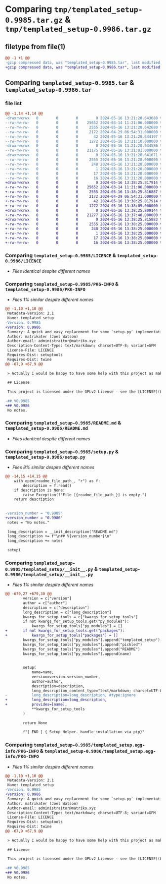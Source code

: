 # Comparing `tmp/templated_setup-0.9985.tar.gz` & `tmp/templated_setup-0.9986.tar.gz`

## filetype from file(1)

```diff
@@ -1 +1 @@
-gzip compressed data, was "templated_setup-0.9985.tar", last modified: Thu May 16 13:21:20 2024, max compression
+gzip compressed data, was "templated_setup-0.9986.tar", last modified: Thu May 16 13:38:25 2024, max compression
```

## Comparing `templated_setup-0.9985.tar` & `templated_setup-0.9986.tar`

### file list

```diff
@@ -1,14 +1,14 @@
-drwxrwxrwx   0        0        0        0 2024-05-16 13:21:20.643688 templated_setup-0.9985/
--rw-rw-rw-   0        0        0    25652 2024-03-14 11:21:06.000000 templated_setup-0.9985/LICENCE
--rw-rw-rw-   0        0        0     2555 2024-05-16 13:21:20.642680 templated_setup-0.9985/PKG-INFO
--rw-rw-rw-   0        0        0     2172 2024-04-29 06:54:31.000000 templated_setup-0.9985/README.md
--rw-rw-rw-   0        0        0       42 2024-05-16 13:21:20.644197 templated_setup-0.9985/setup.cfg
--rw-rw-rw-   0        0        0     1272 2024-05-16 13:21:10.000000 templated_setup-0.9985/setup.py
-drwxrwxrwx   0        0        0        0 2024-05-16 13:21:20.634586 templated_setup-0.9985/templated_setup/
--rw-rw-rw-   0        0        0    21175 2024-05-16 13:21:01.000000 templated_setup-0.9985/templated_setup/__init__.py
-drwxrwxrwx   0        0        0        0 2024-05-16 13:21:20.641671 templated_setup-0.9985/templated_setup.egg-info/
--rw-rw-rw-   0        0        0     2555 2024-05-16 13:21:20.000000 templated_setup-0.9985/templated_setup.egg-info/PKG-INFO
--rw-rw-rw-   0        0        0      248 2024-05-16 13:21:20.000000 templated_setup-0.9985/templated_setup.egg-info/SOURCES.txt
--rw-rw-rw-   0        0        0        1 2024-05-16 13:21:20.000000 templated_setup-0.9985/templated_setup.egg-info/dependency_links.txt
--rw-rw-rw-   0        0        0       17 2024-05-16 13:21:20.000000 templated_setup-0.9985/templated_setup.egg-info/requires.txt
--rw-rw-rw-   0        0        0       16 2024-05-16 13:21:20.000000 templated_setup-0.9985/templated_setup.egg-info/top_level.txt
+drwxrwxrwx   0        0        0        0 2024-05-16 13:38:25.817914 templated_setup-0.9986/
+-rw-rw-rw-   0        0        0    25652 2024-03-14 11:21:06.000000 templated_setup-0.9986/LICENCE
+-rw-rw-rw-   0        0        0     2555 2024-05-16 13:38:25.816887 templated_setup-0.9986/PKG-INFO
+-rw-rw-rw-   0        0        0     2172 2024-04-29 06:54:31.000000 templated_setup-0.9986/README.md
+-rw-rw-rw-   0        0        0       42 2024-05-16 13:38:25.817914 templated_setup-0.9986/setup.cfg
+-rw-rw-rw-   0        0        0     1272 2024-05-16 13:38:09.000000 templated_setup-0.9986/setup.py
+drwxrwxrwx   0        0        0        0 2024-05-16 13:38:25.809144 templated_setup-0.9986/templated_setup/
+-rw-rw-rw-   0        0        0    21277 2024-05-16 13:37:48.000000 templated_setup-0.9986/templated_setup/__init__.py
+drwxrwxrwx   0        0        0        0 2024-05-16 13:38:25.815883 templated_setup-0.9986/templated_setup.egg-info/
+-rw-rw-rw-   0        0        0     2555 2024-05-16 13:38:25.000000 templated_setup-0.9986/templated_setup.egg-info/PKG-INFO
+-rw-rw-rw-   0        0        0      248 2024-05-16 13:38:25.000000 templated_setup-0.9986/templated_setup.egg-info/SOURCES.txt
+-rw-rw-rw-   0        0        0        1 2024-05-16 13:38:25.000000 templated_setup-0.9986/templated_setup.egg-info/dependency_links.txt
+-rw-rw-rw-   0        0        0       17 2024-05-16 13:38:25.000000 templated_setup-0.9986/templated_setup.egg-info/requires.txt
+-rw-rw-rw-   0        0        0       16 2024-05-16 13:38:25.000000 templated_setup-0.9986/templated_setup.egg-info/top_level.txt
```

### Comparing `templated_setup-0.9985/LICENCE` & `templated_setup-0.9986/LICENCE`

 * *Files identical despite different names*

### Comparing `templated_setup-0.9985/PKG-INFO` & `templated_setup-0.9986/PKG-INFO`

 * *Files 1% similar despite different names*

```diff
@@ -1,10 +1,10 @@
 Metadata-Version: 2.1
 Name: templated_setup
-Version: 0.9985
+Version: 0.9986
 Summary: A quick and easy replacement for some `setup.py` implementations.
 Author: matrikater (Joel Watson)
 Author-email: administraitor@matriko.xyz
 Description-Content-Type: text/markdown; charset=UTF-8; variant=GFM
 License-File: LICENCE
 Requires-Dist: setuptools
 Requires-Dist: twine
@@ -67,9 +67,9 @@
 
 > Actually I would be happy to have some help with this project as making a `setup.py` every time is a bit boring.
 
 ## License
 
 This project is licensed under the GPLv2 License - see the [LICENSE](LICENSE) file for details.
 
-## V0.9985
+## V0.9986
 No notes.
```

### Comparing `templated_setup-0.9985/README.md` & `templated_setup-0.9986/README.md`

 * *Files identical despite different names*

### Comparing `templated_setup-0.9985/setup.py` & `templated_setup-0.9986/setup.py`

 * *Files 8% similar despite different names*

```diff
@@ -14,15 +14,15 @@
 	with open(readme_file_path_, "r") as f:
 		description = f.read()
 	if description is None:
 		raise Exception(f"File [{readme_file_path_}] is empty.")
 	return description
 
 
-version_number = "0.9985"
+version_number = "0.9986"
 notes = "No notes."
 
 long_description = __init_description("README.md")
 long_description += f"\n## V{version_number}\n"
 long_description += notes
 
 setup(
```

### Comparing `templated_setup-0.9985/templated_setup/__init__.py` & `templated_setup-0.9986/templated_setup/__init__.py`

 * *Files 1% similar despite different names*

```diff
@@ -679,27 +679,30 @@
 		version = c["version"]
 		author = c["author"]
 		description = c["description"]
 		long_description = c["long_description"]
 		kwargs_for_setup_tools = c["kwargs_for_setup_tools"]
 		if not kwargs_for_setup_tools.get("py_modules"):
 			kwargs_for_setup_tools["py_modules"] = []
+		if not kwargs_for_setup_tools.get("packages"):
+			kwargs_for_setup_tools["packages"] = []
 		kwargs_for_setup_tools["py_modules"].append("templated_setup")
 		kwargs_for_setup_tools["py_modules"].append("pickled")
 		kwargs_for_setup_tools["py_modules"].append("README")
 		kwargs_for_setup_tools["py_modules"].append(name)
 
 
 		setup(
 			name=name,
 			version=version.version_number,
 			author=author,
 			description=description,
 			long_description_content_type="text/markdown; charset=UTF-8; variant=GFM",
-			long_description=long_description, #type:ignore
+			long_description=long_description,
+			provides=[name],
 			**kwargs_for_setup_tools
 		)
 
 		return None
 	
 		f"[ END ] {_Setup_Helper._handle_installation_via_pip}"
```

### Comparing `templated_setup-0.9985/templated_setup.egg-info/PKG-INFO` & `templated_setup-0.9986/templated_setup.egg-info/PKG-INFO`

 * *Files 1% similar despite different names*

```diff
@@ -1,10 +1,10 @@
 Metadata-Version: 2.1
 Name: templated_setup
-Version: 0.9985
+Version: 0.9986
 Summary: A quick and easy replacement for some `setup.py` implementations.
 Author: matrikater (Joel Watson)
 Author-email: administraitor@matriko.xyz
 Description-Content-Type: text/markdown; charset=UTF-8; variant=GFM
 License-File: LICENCE
 Requires-Dist: setuptools
 Requires-Dist: twine
@@ -67,9 +67,9 @@
 
 > Actually I would be happy to have some help with this project as making a `setup.py` every time is a bit boring.
 
 ## License
 
 This project is licensed under the GPLv2 License - see the [LICENSE](LICENSE) file for details.
 
-## V0.9985
+## V0.9986
 No notes.
```

